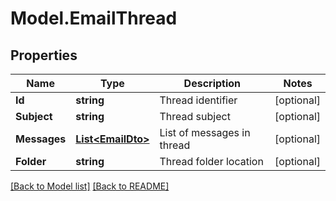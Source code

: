 # Model.EmailThread
## Properties
Name | Type | Description | Notes
------------ | ------------- | ------------- | -------------
**Id** | **string** | Thread identifier              | [optional] 
**Subject** | **string** | Thread subject              | [optional] 
**Messages** | [**List&lt;EmailDto&gt;**](EmailDto.md) | List of messages in thread              | [optional] 
**Folder** | **string** | Thread folder location              | [optional] 



[[Back to Model list]](Models.doc) [[Back to README]](README.md)



